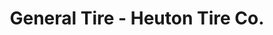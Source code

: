 ---
title: "General Tire - Heuton Tire Co."
url: /grand-junction/general-tire-heuton-tire-co/
shop: Reifen
---